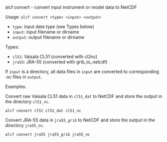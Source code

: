 
alcf convert - convert input instrument or model data to NetCDF

Usage: `alcf convert <type> <input> <output>`

- `type`: input data type (see Types below)
- `input`: input filename or dirname
- `output`: output filename or dirname

Types:

- `cl51`: Vaisala CL51 (converted with cl2nc)
- `jra55`: JRA-55 (converted with grib_to_netcdf)

If `input` is a directory, all data files in `input` are converted
to corresponding .nc files in `output`.

Examples:

Convert raw Vaisala CL51 data in `cl51_dat` to NetCDF and store the output in
the directory `cl51_nc`.

    alcf convert cl51 cl51_dat cl51_nc

Convert JRA-55 data in `jra55_grib` to NetCDF and store the output in the
directory `jra55_nc`.

    alcf convert jra55 jra55_grib jra55_nc
	